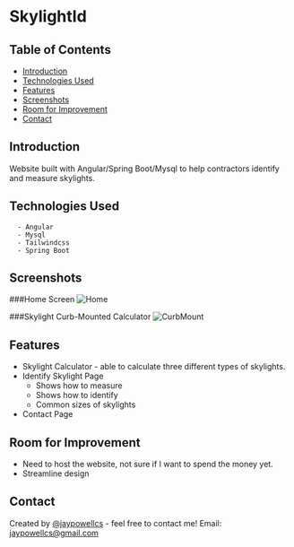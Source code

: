 # SkylightId

## Table of Contents
* [Introduction](#Introduction)
* [Technologies Used](#technologies-used)
* [Features](#features)
* [Screenshots](#screenshots)
* [Room for Improvement](#room-for-improvement)
* [Contact](#contact)

## Introduction
Website built with Angular/Spring Boot/Mysql to help contractors identify and measure skylights.  
 
## Technologies Used 
      - Angular
      - Mysql 
      - Tailwindcss
      - Spring Boot
## Screenshots

###Home Screen
![Home](https://github.com/jaypowellcs/SkylightId/assets/60851811/10788f16-082a-4c9a-8f39-e502951015e5)

###Skylight Curb-Mounted Calculator
![CurbMount](https://github.com/jaypowellcs/SkylightId/assets/60851811/dfa68c09-5ea1-4093-85e3-cc6a858c5ea0)


## Features
  - Skylight Calculator - able to calculate three different types of skylights.
  - Identify Skylight Page
    - Shows how to measure
    - Shows how to identify
    - Common sizes of skylights
  - Contact Page 
## Room for Improvement
- Need to host the website, not sure if I want to spend the money yet.
- Streamline design 
## Contact
Created by [@jaypowellcs](https://github.com/jaypowellcs) - feel free to contact me!
Email: jaypowellcs@gmail.com
